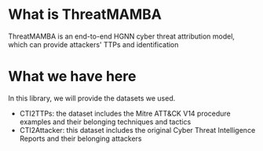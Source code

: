 # What is ThreatMAMBA

ThreatMAMBA is an end-to-end HGNN cyber threat attribution model, which can provide attackers' TTPs and identification

# What we have here

In this library, we will provide the datasets we used.

- CTI2TTPs: the dataset includes the Mitre ATT&CK V14 procedure examples and their belonging techniques and tactics
- CTI2Attacker: this dataset includes the original Cyber Threat Intelligence Reports and their belonging attackers
